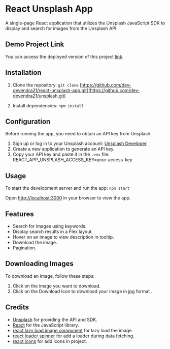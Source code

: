 # React Unsplash App

A single-page React application that utilizes the Unsplash JavaScript SDK to display and search for images from the Unsplash API.

## Demo Project Link

You can access the deployed version of this project [link](https://unsplash-ruddy.vercel.app/).

## Installation

1. Clone the repository: `git clone` [https://github.com/dev-devendra21/react-unsplash-app.git](https://github.com/dev-devendra21/unsplash.git)

2. Install dependencies: `npm install`

## Configuration

Before running the app, you need to obtain an API key from Unsplash.

1. Sign up or log in to your Unsplash account: [Unsplash Developer](https://unsplash.com/developers)
2. Create a new application to generate an API key.
3. Copy your API key and paste it in the `.env` file: REACT_APP_UNSPLASH_ACCESS_KEY=your-access-key

## Usage

To start the development server and run the app: `npm start`

Open [http://localhost:3000](http://localhost:3000) in your browser to view the app.

## Features

- Search for images using keywords.
- Display search results in a Flex layout.
- Hover on an image to view description in tooltip.
- Download the image.
- Pagination.

## Downloading Images

To download an image, follow these steps:

1. Click on the image you want to download.
2. Click on the Download Icon to download your image in jpg format .

## Credits

- [Unsplash](https://unsplash.com) for providing the API and SDK.
- [React](https://reactjs.org/) for the JavaScript library.
- [react lazy load image component](https://www.albertjuhe.com/react-lazy-load-image-component/) for lazy load the image.
- [react loader spinner](https://mhnpd.github.io/react-loader-spinner/docs/intro/) for add a loader during data fetching.
- [react icons](https://react-icons.github.io/react-icons/) for add icons in project.
